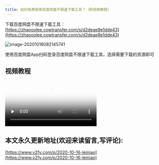 ```yaml
---
title: 如何免费使用百度网盘不限速下载工具？（附视频教程）
---
```



下载百度网盘不限速下载工具：[https://zhaooolee.cowtransfer.com/s/d2deae8e1dde43](https://zhaooolee.cowtransfer.com/s/d2deae8e1dde43)


![image-20201016082145741](https://www.v2fy.com/asset/0i/jikemiji/jikemiji-md/2020-10-16-leiniao.assets/image-20201016082145741.png)

使用百度网盘App扫码登录百度网盘不限速下载工具，选择需要下载的资源即可


## 视频教程

<video id="video" controls="" preload="none" poster="https://www.v2fy.com/asset/0i/jikemiji/jikemiji-md/2020-10-16-leiniao.assets/image-20201016082145741.png">
<source id="mp4" src="https://www.v2fy.com/asset/0i/jikemiji/jikemiji-md/2020-10-16-leiniao.assets/baidu.mp4" type="video/mp4">
</video>



## 本文永久更新地址(欢迎来读留言,写评论):

[https://www.v2fy.com/p/2020-10-16-leiniao](https://www.v2fy.com/p/2020-10-16-leiniao)

